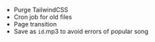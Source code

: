 - Purge TailwindCSS
- Cron job for old files
- Page transition
- Save as `id`.mp3 to avoid errors of popular song
